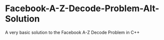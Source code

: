 # Facebook-A-Z-Decode-Problem-Alt-Solution

A very basic solution to the Facebook A-Z Decode Problem in C++
